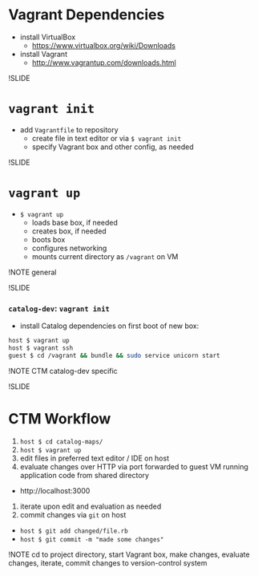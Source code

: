 # Vagrant Dependencies

- install VirtualBox
  - https://www.virtualbox.org/wiki/Downloads
- install Vagrant
  - http://www.vagrantup.com/downloads.html

!SLIDE

# `vagrant init`

- add `Vagrantfile` to repository
  - create file in text editor or via `$ vagrant init`
  - specify Vagrant box and other config, as needed

!SLIDE

# `vagrant up`

- `$ vagrant up`
  - loads base box, if needed
  - creates box, if needed
  - boots box
  - configures networking
  - mounts current directory as `/vagrant` on VM

!NOTE
general

!SLIDE

### `catalog-dev`: `vagrant init`

- install Catalog dependencies on first boot of new box:

```bash
host $ vagrant up
host $ vagrant ssh
guest $ cd /vagrant && bundle && sudo service unicorn start
```

!NOTE
CTM catalog-dev specific

!SLIDE

# CTM Workflow

1. `host $ cd catalog-maps/`
1. `host $ vagrant up`
1. edit files in preferred text editor / IDE on host
1. evaluate changes over HTTP via port forwarded to guest VM running application code from shared directory
  - http://localhost:3000
1. iterate upon edit and evaluation as needed
1. commit changes via `git` on host
  - `host $ git add changed/file.rb`
  - `host $ git commit -m "made some changes" `

!NOTE
cd to project directory, start Vagrant box, make changes, evaluate changes, iterate, commit changes to version-control system
